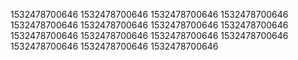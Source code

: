 1532478700646
1532478700646
1532478700646
1532478700646
1532478700646
1532478700646
1532478700646
1532478700646
1532478700646
1532478700646
1532478700646
1532478700646
1532478700646
1532478700646
1532478700646